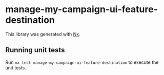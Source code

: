# manage-my-campaign-ui-feature-destination

This library was generated with [Nx](https://nx.dev).

## Running unit tests

Run `nx test manage-my-campaign-ui-feature-destination` to execute the unit tests.
